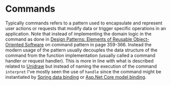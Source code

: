 # Commands

Typically commands refers to a pattern used to encapsulate and represent user actions or requests that modify data or
trigger specific operations in an application. Note that instead of implementing the domain logic in the command as done
in [Design Patterns: Elements of Reusable Object-Oriented Software](https://en.wikipedia.org/wiki/Design_Patterns) on
command pattern in page 359-366. Instead the modern usage of the pattern usually decouples the data structure of the
command from the function implementation (usually called a command handler or request handler). This is more in line with what is described
related to [Unidraw](https://dl.acm.org/doi/10.1145/98188.98197) but instead of naming the execution of the command
`interpret` I've mostly seen the use of `handle` since the command might be instantiated by [Spring data binding](https://www.baeldung.com/spring-mvc-custom-data-binder) or [Asp.Net Core model binding](https://learn.microsoft.com/en-us/aspnet/core/mvc/models/model-binding?view=aspnetcore-7.0).